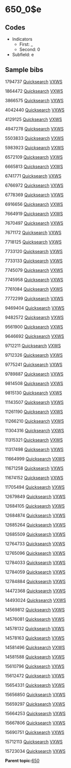 # 650\_0$e

## Codes

-   Indicators
    -   First: \_
    -   Second: 0
-   Subfield: e

## Sample bibs

1794737 [Quicksearch](https://search.library.yale.edu/catalog/1794737) [VXWS](http://prodorbis.library.yale.edu:7014/vxws/GetHoldingsService?bibId=1794737)

1864472 [Quicksearch](https://search.library.yale.edu/catalog/1864472) [VXWS](http://prodorbis.library.yale.edu:7014/vxws/GetHoldingsService?bibId=1864472)

3866575 [Quicksearch](https://search.library.yale.edu/catalog/3866575) [VXWS](http://prodorbis.library.yale.edu:7014/vxws/GetHoldingsService?bibId=3866575)

4042440 [Quicksearch](https://search.library.yale.edu/catalog/4042440) [VXWS](http://prodorbis.library.yale.edu:7014/vxws/GetHoldingsService?bibId=4042440)

4129125 [Quicksearch](https://search.library.yale.edu/catalog/4129125) [VXWS](http://prodorbis.library.yale.edu:7014/vxws/GetHoldingsService?bibId=4129125)

4947278 [Quicksearch](https://search.library.yale.edu/catalog/4947278) [VXWS](http://prodorbis.library.yale.edu:7014/vxws/GetHoldingsService?bibId=4947278)

5503833 [Quicksearch](https://search.library.yale.edu/catalog/5503833) [VXWS](http://prodorbis.library.yale.edu:7014/vxws/GetHoldingsService?bibId=5503833)

5983923 [Quicksearch](https://search.library.yale.edu/catalog/5983923) [VXWS](http://prodorbis.library.yale.edu:7014/vxws/GetHoldingsService?bibId=5983923)

6572109 [Quicksearch](https://search.library.yale.edu/catalog/6572109) [VXWS](http://prodorbis.library.yale.edu:7014/vxws/GetHoldingsService?bibId=6572109)

6665813 [Quicksearch](https://search.library.yale.edu/catalog/6665813) [VXWS](http://prodorbis.library.yale.edu:7014/vxws/GetHoldingsService?bibId=6665813)

6741771 [Quicksearch](https://search.library.yale.edu/catalog/6741771) [VXWS](http://prodorbis.library.yale.edu:7014/vxws/GetHoldingsService?bibId=6741771)

6766972 [Quicksearch](https://search.library.yale.edu/catalog/6766972) [VXWS](http://prodorbis.library.yale.edu:7014/vxws/GetHoldingsService?bibId=6766972)

6778369 [Quicksearch](https://search.library.yale.edu/catalog/6778369) [VXWS](http://prodorbis.library.yale.edu:7014/vxws/GetHoldingsService?bibId=6778369)

6916656 [Quicksearch](https://search.library.yale.edu/catalog/6916656) [VXWS](http://prodorbis.library.yale.edu:7014/vxws/GetHoldingsService?bibId=6916656)

7664919 [Quicksearch](https://search.library.yale.edu/catalog/7664919) [VXWS](http://prodorbis.library.yale.edu:7014/vxws/GetHoldingsService?bibId=7664919)

7670497 [Quicksearch](https://search.library.yale.edu/catalog/7670497) [VXWS](http://prodorbis.library.yale.edu:7014/vxws/GetHoldingsService?bibId=7670497)

7671172 [Quicksearch](https://search.library.yale.edu/catalog/7671172) [VXWS](http://prodorbis.library.yale.edu:7014/vxws/GetHoldingsService?bibId=7671172)

7718125 [Quicksearch](https://search.library.yale.edu/catalog/7718125) [VXWS](http://prodorbis.library.yale.edu:7014/vxws/GetHoldingsService?bibId=7718125)

7733120 [Quicksearch](https://search.library.yale.edu/catalog/7733120) [VXWS](http://prodorbis.library.yale.edu:7014/vxws/GetHoldingsService?bibId=7733120)

7733133 [Quicksearch](https://search.library.yale.edu/catalog/7733133) [VXWS](http://prodorbis.library.yale.edu:7014/vxws/GetHoldingsService?bibId=7733133)

7745079 [Quicksearch](https://search.library.yale.edu/catalog/7745079) [VXWS](http://prodorbis.library.yale.edu:7014/vxws/GetHoldingsService?bibId=7745079)

7745958 [Quicksearch](https://search.library.yale.edu/catalog/7745958) [VXWS](http://prodorbis.library.yale.edu:7014/vxws/GetHoldingsService?bibId=7745958)

7761084 [Quicksearch](https://search.library.yale.edu/catalog/7761084) [VXWS](http://prodorbis.library.yale.edu:7014/vxws/GetHoldingsService?bibId=7761084)

7772299 [Quicksearch](https://search.library.yale.edu/catalog/7772299) [VXWS](http://prodorbis.library.yale.edu:7014/vxws/GetHoldingsService?bibId=7772299)

9469404 [Quicksearch](https://search.library.yale.edu/catalog/9469404) [VXWS](http://prodorbis.library.yale.edu:7014/vxws/GetHoldingsService?bibId=9469404)

9482572 [Quicksearch](https://search.library.yale.edu/catalog/9482572) [VXWS](http://prodorbis.library.yale.edu:7014/vxws/GetHoldingsService?bibId=9482572)

9561900 [Quicksearch](https://search.library.yale.edu/catalog/9561900) [VXWS](http://prodorbis.library.yale.edu:7014/vxws/GetHoldingsService?bibId=9561900)

9646692 [Quicksearch](https://search.library.yale.edu/catalog/9646692) [VXWS](http://prodorbis.library.yale.edu:7014/vxws/GetHoldingsService?bibId=9646692)

9712211 [Quicksearch](https://search.library.yale.edu/catalog/9712211) [VXWS](http://prodorbis.library.yale.edu:7014/vxws/GetHoldingsService?bibId=9712211)

9712326 [Quicksearch](https://search.library.yale.edu/catalog/9712326) [VXWS](http://prodorbis.library.yale.edu:7014/vxws/GetHoldingsService?bibId=9712326)

9775241 [Quicksearch](https://search.library.yale.edu/catalog/9775241) [VXWS](http://prodorbis.library.yale.edu:7014/vxws/GetHoldingsService?bibId=9775241)

9789887 [Quicksearch](https://search.library.yale.edu/catalog/9789887) [VXWS](http://prodorbis.library.yale.edu:7014/vxws/GetHoldingsService?bibId=9789887)

9814508 [Quicksearch](https://search.library.yale.edu/catalog/9814508) [VXWS](http://prodorbis.library.yale.edu:7014/vxws/GetHoldingsService?bibId=9814508)

9815130 [Quicksearch](https://search.library.yale.edu/catalog/9815130) [VXWS](http://prodorbis.library.yale.edu:7014/vxws/GetHoldingsService?bibId=9815130)

11143507 [Quicksearch](https://search.library.yale.edu/catalog/11143507) [VXWS](http://prodorbis.library.yale.edu:7014/vxws/GetHoldingsService?bibId=11143507)

11261190 [Quicksearch](https://search.library.yale.edu/catalog/11261190) [VXWS](http://prodorbis.library.yale.edu:7014/vxws/GetHoldingsService?bibId=11261190)

11266210 [Quicksearch](https://search.library.yale.edu/catalog/11266210) [VXWS](http://prodorbis.library.yale.edu:7014/vxws/GetHoldingsService?bibId=11266210)

11304316 [Quicksearch](https://search.library.yale.edu/catalog/11304316) [VXWS](http://prodorbis.library.yale.edu:7014/vxws/GetHoldingsService?bibId=11304316)

11315321 [Quicksearch](https://search.library.yale.edu/catalog/11315321) [VXWS](http://prodorbis.library.yale.edu:7014/vxws/GetHoldingsService?bibId=11315321)

11317498 [Quicksearch](https://search.library.yale.edu/catalog/11317498) [VXWS](http://prodorbis.library.yale.edu:7014/vxws/GetHoldingsService?bibId=11317498)

11664999 [Quicksearch](https://search.library.yale.edu/catalog/11664999) [VXWS](http://prodorbis.library.yale.edu:7014/vxws/GetHoldingsService?bibId=11664999)

11671258 [Quicksearch](https://search.library.yale.edu/catalog/11671258) [VXWS](http://prodorbis.library.yale.edu:7014/vxws/GetHoldingsService?bibId=11671258)

11674152 [Quicksearch](https://search.library.yale.edu/catalog/11674152) [VXWS](http://prodorbis.library.yale.edu:7014/vxws/GetHoldingsService?bibId=11674152)

11705494 [Quicksearch](https://search.library.yale.edu/catalog/11705494) [VXWS](http://prodorbis.library.yale.edu:7014/vxws/GetHoldingsService?bibId=11705494)

12679849 [Quicksearch](https://search.library.yale.edu/catalog/12679849) [VXWS](http://prodorbis.library.yale.edu:7014/vxws/GetHoldingsService?bibId=12679849)

12684105 [Quicksearch](https://search.library.yale.edu/catalog/12684105) [VXWS](http://prodorbis.library.yale.edu:7014/vxws/GetHoldingsService?bibId=12684105)

12684874 [Quicksearch](https://search.library.yale.edu/catalog/12684874) [VXWS](http://prodorbis.library.yale.edu:7014/vxws/GetHoldingsService?bibId=12684874)

12685264 [Quicksearch](https://search.library.yale.edu/catalog/12685264) [VXWS](http://prodorbis.library.yale.edu:7014/vxws/GetHoldingsService?bibId=12685264)

12685509 [Quicksearch](https://search.library.yale.edu/catalog/12685509) [VXWS](http://prodorbis.library.yale.edu:7014/vxws/GetHoldingsService?bibId=12685509)

12764733 [Quicksearch](https://search.library.yale.edu/catalog/12764733) [VXWS](http://prodorbis.library.yale.edu:7014/vxws/GetHoldingsService?bibId=12764733)

12765096 [Quicksearch](https://search.library.yale.edu/catalog/12765096) [VXWS](http://prodorbis.library.yale.edu:7014/vxws/GetHoldingsService?bibId=12765096)

12784033 [Quicksearch](https://search.library.yale.edu/catalog/12784033) [VXWS](http://prodorbis.library.yale.edu:7014/vxws/GetHoldingsService?bibId=12784033)

12784059 [Quicksearch](https://search.library.yale.edu/catalog/12784059) [VXWS](http://prodorbis.library.yale.edu:7014/vxws/GetHoldingsService?bibId=12784059)

12784884 [Quicksearch](https://search.library.yale.edu/catalog/12784884) [VXWS](http://prodorbis.library.yale.edu:7014/vxws/GetHoldingsService?bibId=12784884)

14472368 [Quicksearch](https://search.library.yale.edu/catalog/14472368) [VXWS](http://prodorbis.library.yale.edu:7014/vxws/GetHoldingsService?bibId=14472368)

14493024 [Quicksearch](https://search.library.yale.edu/catalog/14493024) [VXWS](http://prodorbis.library.yale.edu:7014/vxws/GetHoldingsService?bibId=14493024)

14569812 [Quicksearch](https://search.library.yale.edu/catalog/14569812) [VXWS](http://prodorbis.library.yale.edu:7014/vxws/GetHoldingsService?bibId=14569812)

14576081 [Quicksearch](https://search.library.yale.edu/catalog/14576081) [VXWS](http://prodorbis.library.yale.edu:7014/vxws/GetHoldingsService?bibId=14576081)

14578132 [Quicksearch](https://search.library.yale.edu/catalog/14578132) [VXWS](http://prodorbis.library.yale.edu:7014/vxws/GetHoldingsService?bibId=14578132)

14578163 [Quicksearch](https://search.library.yale.edu/catalog/14578163) [VXWS](http://prodorbis.library.yale.edu:7014/vxws/GetHoldingsService?bibId=14578163)

14581496 [Quicksearch](https://search.library.yale.edu/catalog/14581496) [VXWS](http://prodorbis.library.yale.edu:7014/vxws/GetHoldingsService?bibId=14581496)

14581588 [Quicksearch](https://search.library.yale.edu/catalog/14581588) [VXWS](http://prodorbis.library.yale.edu:7014/vxws/GetHoldingsService?bibId=14581588)

15610796 [Quicksearch](https://search.library.yale.edu/catalog/15610796) [VXWS](http://prodorbis.library.yale.edu:7014/vxws/GetHoldingsService?bibId=15610796)

15612472 [Quicksearch](https://search.library.yale.edu/catalog/15612472) [VXWS](http://prodorbis.library.yale.edu:7014/vxws/GetHoldingsService?bibId=15612472)

15654331 [Quicksearch](https://search.library.yale.edu/catalog/15654331) [VXWS](http://prodorbis.library.yale.edu:7014/vxws/GetHoldingsService?bibId=15654331)

15656850 [Quicksearch](https://search.library.yale.edu/catalog/15656850) [VXWS](http://prodorbis.library.yale.edu:7014/vxws/GetHoldingsService?bibId=15656850)

15659297 [Quicksearch](https://search.library.yale.edu/catalog/15659297) [VXWS](http://prodorbis.library.yale.edu:7014/vxws/GetHoldingsService?bibId=15659297)

15664253 [Quicksearch](https://search.library.yale.edu/catalog/15664253) [VXWS](http://prodorbis.library.yale.edu:7014/vxws/GetHoldingsService?bibId=15664253)

15667806 [Quicksearch](https://search.library.yale.edu/catalog/15667806) [VXWS](http://prodorbis.library.yale.edu:7014/vxws/GetHoldingsService?bibId=15667806)

15690751 [Quicksearch](https://search.library.yale.edu/catalog/15690751) [VXWS](http://prodorbis.library.yale.edu:7014/vxws/GetHoldingsService?bibId=15690751)

15712113 [Quicksearch](https://search.library.yale.edu/catalog/15712113) [VXWS](http://prodorbis.library.yale.edu:7014/vxws/GetHoldingsService?bibId=15712113)

15723034 [Quicksearch](https://search.library.yale.edu/catalog/15723034) [VXWS](http://prodorbis.library.yale.edu:7014/vxws/GetHoldingsService?bibId=15723034)

**Parent topic:**[650](../../tags/650/650.md)

